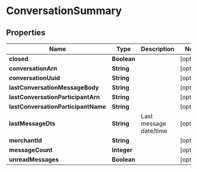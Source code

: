 
# ConversationSummary

## Properties
Name | Type | Description | Notes
------------ | ------------- | ------------- | -------------
**closed** | **Boolean** |  |  [optional]
**conversationArn** | **String** |  |  [optional]
**conversationUuid** | **String** |  |  [optional]
**lastConversationMessageBody** | **String** |  |  [optional]
**lastConversationParticipantArn** | **String** |  |  [optional]
**lastConversationParticipantName** | **String** |  |  [optional]
**lastMessageDts** | **String** | Last message date/time |  [optional]
**merchantId** | **String** |  |  [optional]
**messageCount** | **Integer** |  |  [optional]
**unreadMessages** | **Boolean** |  |  [optional]



